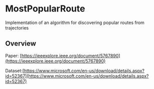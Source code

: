 # MostPopularRoute
Implementation of an algorithm for discovering popular routes from trajectories

## Overview
Paper: [https://ieeexplore.ieee.org/document/5767890](https://ieeexplore.ieee.org/document/5767890)

Dataset:[https://www.microsoft.com/en-us/download/details.aspx?id=52367](https://www.microsoft.com/en-us/download/details.aspx?id=52367)